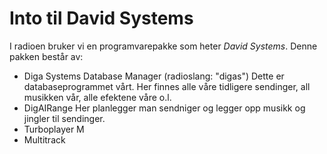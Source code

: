 # Into til David Systems

I radioen bruker vi en programvarepakke som heter *David Systems*. Denne pakken består av:
* Diga Systems Database Manager (radioslang: "digas")
  Dette er databaseprogrammet vårt. Her finnes alle våre tidligere sendinger, all musikken vår, alle efektene våre o.l.
* DigAIRange
  Her planlegger man sendniger og legger opp musikk og jingler til sendinger.
* Turboplayer
  M
* Multitrack
